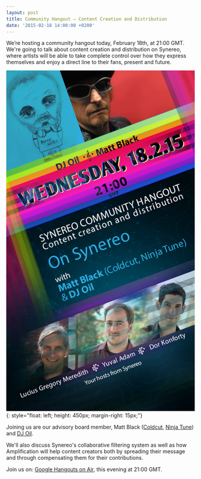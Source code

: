 ```yaml
---
layout: post
title: Community Hangout – Content Creation and Distribution
date: '2015-02-18 14:00:00 +0200'
---
```

We’re hosting a community hangout today, February 18th, at 21:00 GMT. We're going to talk about content creation and distribution on Synereo, where artists will be able to take complete control over how they express themselves and enjoy a direct line to their fans, present and future. 

![Party Music Hangout](/img/uploads/party-hangout.jpg){: style="float: left; height: 450px; margin-right: 15px;"}
 
Joining us are our advisory board member, Matt Black ([Coldcut](https://www.facebook.com/coldcutofficial), [Ninja Tune](https://www.facebook.com/ninjatuneofficial)) and [DJ Oil](https://www.facebook.com/djoil13).

We'll also discuss Synereo's collaborative filtering system as well as how Amplification will help content creators both by spreading their message and through compensating them for their contributions.

Join us on: [Google Hangouts on Air](https://plus.google.com/u/0/b/109002904706315055045/events/cqpq67hhhaqkd1kr9cnoul8h3v8), this evening at 21:00 GMT.

<div style="clear: both"></div>
